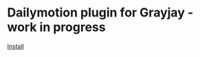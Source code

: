 # Dailymotion plugin for Grayjay - work in progress


[Install](https://stefancruz.github.io/GrayjayDailymotion/index.html)